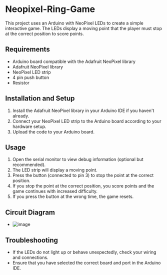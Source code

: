 # Neopixel-Ring-Game

This project uses an Arduino with NeoPixel LEDs to create a simple interactive game. The LEDs display a moving point that the player must stop at the correct position to score points.

## Requirements

- Arduino board compatible with the Adafruit NeoPixel library
- Adafruit NeoPixel library
- NeoPixel LED strip
- 4 pin push button
- Resistor

## Installation and Setup

1. Install the Adafruit NeoPixel library in your Arduino IDE if you haven't already.
2. Connect your NeoPixel LED strip to the Arduino board according to your hardware setup.
3. Upload the code to your Arduino board.

## Usage

1. Open the serial monitor to view debug information (optional but recommended).
2. The LED strip will display a moving point.
3. Press the button (connected to pin 3) to stop the point at the correct position.
4. If you stop the point at the correct position, you score points and the game continues with increased difficulty.
5. If you press the button at the wrong time, the game resets.

## Circuit Diagram

- ![image](https://github.com/nidanurefe/Neopixel-Ring-Game/assets/114649782/09032c8c-e5bf-441f-9c4c-ca94f372c357)

## Troubleshooting

- If the LEDs do not light up or behave unexpectedly, check your wiring and connections.
- Ensure that you have selected the correct board and port in the Arduino IDE.

